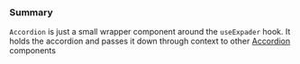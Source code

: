 ### Summary

`Accordion` is just a small wrapper component around the `useExpader` hook. It holds the accordion and passes it down through context to other [Accordion](#/Organisms/Accordion) components
